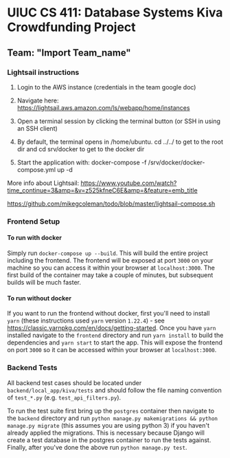 # UIUC CS 411: Database Systems Kiva Crowdfunding Project
## Team: "Import Team_name"


### Lightsail instructions

1. Login to the AWS instance (credentials in the team google doc)

2. Navigate here:
https://lightsail.aws.amazon.com/ls/webapp/home/instances

3. Open a terminal session by clicking the terminal button (or SSH in using an SSH client)

4. By default, the terminal opens in /home/ubuntu.
cd ../../ to get to the root dir and cd srv/docker to get to the docker dir

5. Start the application with:
docker-compose -f /srv/docker/docker-compose.yml up -d


More info about Lightsail:
https://www.youtube.com/watch?time_continue=3&amp=&v=z525kfneC6E&amp=&feature=emb_title

https://github.com/mikegcoleman/todo/blob/master/lightsail-compose.sh

### Frontend Setup

#### To run with docker

Simply run `docker-compose up --build`. This will build the entire project including the frontend. The frontend
will be exposed at port `3000` on your machine so you can access it within your browser at `localhost:3000`. The first 
build of the container may take a couple of minutes, but subsequent builds will be much faster.

#### To run without docker

If you want to run the frontend without docker, first you'll need to install `yarn` (these instructions used `yarn` 
version `1.22.4`) - see https://classic.yarnpkg.com/en/docs/getting-started. Once you have `yarn` installed 
navigate to the `frontend` directory and run `yarn install` to build the dependencies and `yarn start` to start the app. This will expose the frontend on port `3000` so it 
can be accessed within your browser at `localhost:3000`.

### Backend Tests

All backend test cases should be located under `backend/local_app/kiva/tests` and should follow the file naming convention
of `test_*.py` (e.g. `test_api_filters.py`).

To run the test suite first bring up the `postgres` container then navigate to the `backend` directory and run 
`python manage.py makemigrations && python manage.py migrate` (this assumes you are using python 3) if you haven't 
already applied the migrations. This is necessary because Django will create a test database in the postgres container 
to run the tests against. Finally, after you've done the above run `python manage.py test`.

